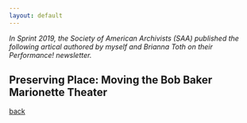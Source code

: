 ```yaml
---
layout: default
---
```



_In Sprint 2019, the Society of American Archivists (SAA) published the following artical authored by myself and Brianna Toth on their Performance! newsletter._

## Preserving Place: Moving the Bob Baker Marionette Theater 



[back](./)

